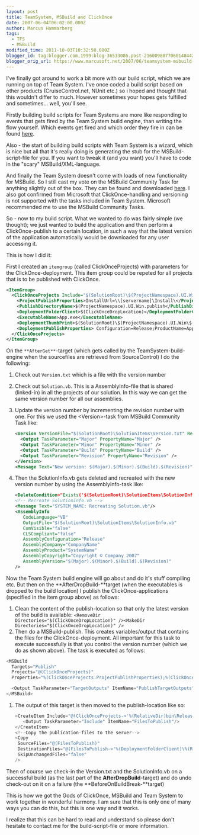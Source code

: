 ```yaml
---
layout: post
title: TeamSystem, MSBuild and ClickOnce
date: 2007-06-04T06:02:00.000Z
author: Marcus Hammarberg
tags:
  - TFS
  - MSBuild
modified_time: 2011-10-03T10:32:50.080Z
blogger_id: tag:blogger.com,1999:blog-36533086.post-2160098077060148442
blogger_orig_url: https://www.marcusoft.net/2007/06/teamsystem-msbuild-and-clickonce.html
---
```


I've finally got around to work a bit more with our build script, which we are running on top of Team System. I've once coded a build script based on other products (CruiseControl.net, NUnit etc.) so i hoped and thought that this wouldn't differ to much. However sometimes your hopes gets fulfilled and sometimes... well, you'll see.

Firstly building build scripts for Team Systems are more like responding to events that gets fired by the Team System build engine, than writing the flow yourself. Which events get fired and which order they fire in can be found [here](https://www.marcusoft.net/2007/05/teamsystem-builds.html).

Also - the start of building build scripts with Team System is a wizard, which is nice but all that it's really doing is generating the stub for the MSBuild-script-file for you. If you want to tweak it (and you want) you'll have to code in the "scary" MSBuild/XML-language.

And finally the Team System doesn't come with loads of new functionality for MSBuild. So I still cast my vote on the MSBuild Community Task for anything slightly out of the box. They can be found and downloaded [here](http://msbuildtasks.tigris.org/). I also got confirmed from Microsoft that ClickOnce-handling and versioning is not supported with the tasks included in Team System. Microsoft recommended me to use the MSBuild Community Tasks.

So - now to my build script. What we wanted to do was fairly simple (we thought); we just wanted to build the application and then perform a ClickOnce-publish to a certain location, in such a way that the latest version of the application automatically would be downloaded for any user accessing it.

This is how I did it:

First I created an `itemgroup` (called ClickOnceProjects) with parameters for the ClickOnce-deployment. This item group could be repeted for all projects that is to be published with ClickOnce.

```xml
<ItemGroup>
  <ClickOnceProjects Include="$(SolutionRoot)\$(ProjectNamespace).UI.Win\$(ProjectNamespace).UI.Win.vbproj">
    <ProjectPublishProperties>InstallUrl=\\[servername]\Install\</ProjectPublishProperties>
    <PublishDirectoryName>$(ProjectNamespace).UI.Win.publish</PublishDirectoryName>
    <DeploymentFolderClient>$(ClickOnceDropLocation)</DeploymentFolderClient>
    <ExecutableName>App.exe</ExecutableName>
    <DeploymentThumbPrint>$(SolutionRoot)\$(ProjectNamespace).UI.Win\$(ProjectNamespace).UI.Win_TemporaryKey.pfx</DeploymentThumbPrint>
    <DeploymentPublishProperties> Configuration=Release;ProductName=App;PublisherName=Us; GenerateManifests=true;WebPage=default.htm</DeploymentPublishProperties>
  </ClickOnceProjects>
</ItemGroup>
```

On the `**AfterGet**`-target (which gets called by the TeamSystem-build-engine when the sourcefiles are retrieved from SourceControl) I do the following:

1. Check out `Version.txt` which is a file with the version number
2. Check out `Solution.vb`. This is a AssemblyInfo-file that is shared (linked-in) in all the projects of our solution. In this way we can get the same version number for all our assemblies.
3. Update the version number by incrementing the revision number with one. For this we used the \<Version\>-task from MSBuild Community Task like:

    ```xml
    <Version VersionFile="$(SolutionRoot)\SolutionItems\Version.txt" RevisionType="Increment">
      <Output TaskParameter="Major" PropertyName="Major" />
      <Output TaskParameter="Minor" PropertyName="Minor" />
      <Output TaskParameter="Build" PropertyName="Build" />
      <Output TaskParameter="Revision" PropertyName="Revision" />
    </Version>
    <Message Text="New version: $(Major).$(Minor).$(Build).$(Revision)"/>
    ```

4. Then the SolutionInfo.vb gets deleted and recreated with the new version number by using the AssemblyInfo-task like:

   ```xml
   <DeleteCondition="Exists('$(SolutionRoot)\SolutionItems\SolutionInfo.vb')" Files="$(SolutionRoot)\SolutionItems\SolutionInfo.vb" />
   <!-- Recreate SolutionInfo.vb -->
   <Message Text="SYSTEM_NAME: Recreating Solution.vb"/>
   <AssemblyInfo
      CodeLanguage="VB"
      OutputFile="$(SolutionRoot)\SolutionItems\SolutionInfo.vb"
      ComVisible="false"
      CLSCompliant="false"
      AssemblyConfiguration="Release"
      AssemblyCompany="CompanyName"
      AssemblyProduct="SystemName"
      AssemblyCopyright="Copyright © Company 2007"
      AssemblyVersion="$(Major).$(Minor).$(Build).$(Revision)"
   />
   ```

Now the Team System build engine will go about and do it's stuff compiling etc. But then on the **AfterDropBuild-**target (when the executables is dropped to the build location) I publish the ClickOnce-applications (specified in the item group above) as follows:

1. Clean the content of the publish-location so that only the latest version of the build is available: `<RemoveDir Directories="$(ClickOnceDropLocation)" /><MakeDir Directories="$(ClickOnceDropLocation)" />`
1. Then do a MSBuild-publish. This creates variables/output that contains the files for the ClickOnce-deployment. All important for this task to execute successfully is that you control the version number (which we do as shown above). The task is executed as follows:

  ```c#
  <MSBuild
    Targets="Publish"
    Projects="@(ClickOnceProjects)"
    Properties="%(ClickOnceProjects.ProjectPublishProperties);%(ClickOnceProjects.DeploymentPublishProperties); PublishUrl=%(ClickOnceProjects.DeploymentFolderClient); MinimumRequiredVersion=$(Major).$(Minor).$(Build).$(Revision); ApplicationVersion=$(Major).$(Minor).$(Build).$(Revision)">

    <Output TaskParameter="TargetOutputs" ItemName="PublishTargetOutputs"/>
  </MSBuild>
  ```

1. The output of this target is then moved to the publish-location like so:

   ```c#
   <CreateItem Include="@(ClickOnceProjects->'%(RelativeDir)bin\Release\SystemName.publish***.*')">
      <Output TaskParameter="Include" ItemName="FilesToPublish"/>
   </CreateItem>
   <!--Copy the publication-files to the server-->
   <Copy
    SourceFiles="@(FilesToPublish)"
    DestinationFiles="@(FilesToPublish->'%(DeploymentFolderClient)\%(RecursiveDir)%(Filename)%(Extension)')"
    SkipUnchangedFiles="false"
   />
   ```

Then of course we check-in the Version.txt and the SolutionInfo.vb on a successful build (as the last part of the **AfterDropBuild**-target) and do undo check-out on it on a failure (the **BeforeOnBuildBreak-**target)

This is how we got the Gods of ClickOnce, MSBuild and Team System to work together in wonderful harmony. I am sure that this is only one of many ways you can do this, but this is one way and it works.

I realize that this can be hard to read and understand so please don't hesitate to contact me for the build-script-file or more information.
